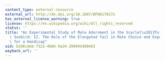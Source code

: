 ```yaml
---
content_type: external-resource
external_url: http://dx.doi.org/10.1007/BF00170172
has_external_license_warning: true
license: https://en.wikipedia.org/wiki/All_rights_reserved
status: ''
title: "An Experimental Study of Male Adornment in the Scarlet\u2013Tufted Malachite\
  \ Sunbird: II. The Role of the Elongated Tail in Mate Choice and Experimental Evidence\
  \ for a Handicap"
uid: b196cdeb-7322-4b66-9a24-280945488463
wayback_url: ''
---
```

